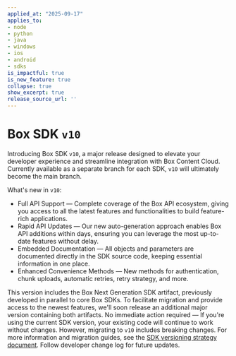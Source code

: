 ```yaml
---
applied_at: "2025-09-17"
applies_to: 
- node
- python
- java
- windows
- ios
- android
- sdks
is_impactful: true
is_new_feature: true
collapse: true
show_excerpt: true
release_source_url: ''
---
```


# Box SDK `v10`

Introducing Box SDK `v10`, a major release designed to elevate your developer experience and streamline integration with Box Content Cloud. Currently available as a separate branch for each SDK, `v10` will ultimately become the main branch.

<!-- more -->

What's new in `v10`:

* Full API Support — Complete coverage of the Box API ecosystem, giving you access to all the latest features and functionalities to build feature-rich applications.
* Rapid API Updates — Our new auto-generation approach enables Box API additions within days, ensuring you can leverage the most up-to-date features without delay.
* Embedded Documentation — All objects and parameters are documented directly in the SDK source code, keeping essential information in one place.
* Enhanced Convenience Methods — New methods for authentication, chunk uploads, automatic retries, retry strategy, and more.

This version includes the Box Next Generation SDK artifact, previously developed in parallel to core Box SDKs. To facilitate migration and provide access to the newest features, we'll soon release an additional major version containing both artifacts.
No immediate action required — If you're using the current SDK version, your existing code will continue to work without changes. However, migrating to `v10` includes breaking changes. For more information and migration guides, see the [SDK versioning strategy document][versioning]. Follow developer change log for future updates.

[versioning]: https://developer.box.com/guides/tooling/sdks/sdk-versioning